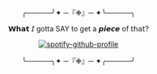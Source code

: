 <div id="header" align="center">

╭─────╯✦ ─『✙』─ ✦╰─────╮
   
𝗪𝗵𝗮𝘁  𝘐 gotta SAY to get a 𝙥𝙞𝙚𝙘𝙚 of 𝗍𝗁𝖺𝗍?

[![spotify-github-profile](https://spotify-github-profile.kittinanx.com/api/view?uid=31vqck2xnl327xecntooe7ptxtrq&cover_image=true&theme=novatorem&show_offline=false&background_color=121212&interchange=true&bar_color=ff0000&bar_color_cover=false)](https://spotify-github-profile.kittinanx.com/api/view?uid=31vqck2xnl327xecntooe7ptxtrq&redirect=true)

╰─────╮✦ ─『✙』─ ✦╭─────╯
